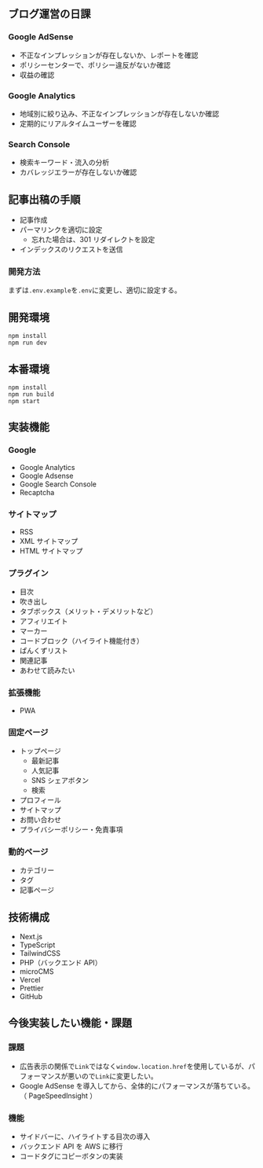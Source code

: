 ## ブログ運営の日課

### Google AdSense

- 不正なインプレッションが存在しないか、レポートを確認
- ポリシーセンターで、ポリシー違反がないか確認
- 収益の確認

### Google Analytics

- 地域別に絞り込み、不正なインプレッションが存在しないか確認
- 定期的にリアルタイムユーザーを確認

### Search Console

- 検索キーワード・流入の分析
- カバレッジエラーが存在しないか確認

## 記事出稿の手順

- 記事作成
- パーマリンクを適切に設定
  - 忘れた場合は、301 リダイレクトを設定
- インデックスのリクエストを送信

### 開発方法

まずは`.env.example`を`.env`に変更し、適切に設定する。

## 開発環境

```
npm install
npm run dev
```

## 本番環境

```
npm install
npm run build
npm start
```

## 実装機能

### Google

- Google Analytics
- Google Adsense
- Google Search Console
- Recaptcha

### サイトマップ

- RSS
- XML サイトマップ
- HTML サイトマップ

### プラグイン

- 目次
- 吹き出し
- タブボックス（メリット・デメリットなど）
- アフィリエイト
- マーカー
- コードブロック（ハイライト機能付き）
- ぱんくずリスト
- 関連記事
- あわせて読みたい

### 拡張機能

- PWA

### 固定ページ

- トップページ
  - 最新記事
  - 人気記事
  - SNS シェアボタン
  - 検索
- プロフィール
- サイトマップ
- お問い合わせ
- プライバシーポリシー・免責事項

### 動的ページ

- カテゴリー
- タグ
- 記事ページ

## 技術構成

- Next.js
- TypeScript
- TailwindCSS
- PHP（バックエンド API）
- microCMS
- Vercel
- Prettier
- GitHub

## 今後実装したい機能・課題

### 課題

- 広告表示の関係で`Link`ではなく`window.location.href`を使用しているが、パフォーマンスが悪いので`Link`に変更したい。
- Google AdSense を導入してから、全体的にパフォーマンスが落ちている。（ PageSpeedInsight ）

### 機能

- サイドバーに、ハイライトする目次の導入
- バックエンド API を AWS に移行
- コードタグにコピーボタンの実装
